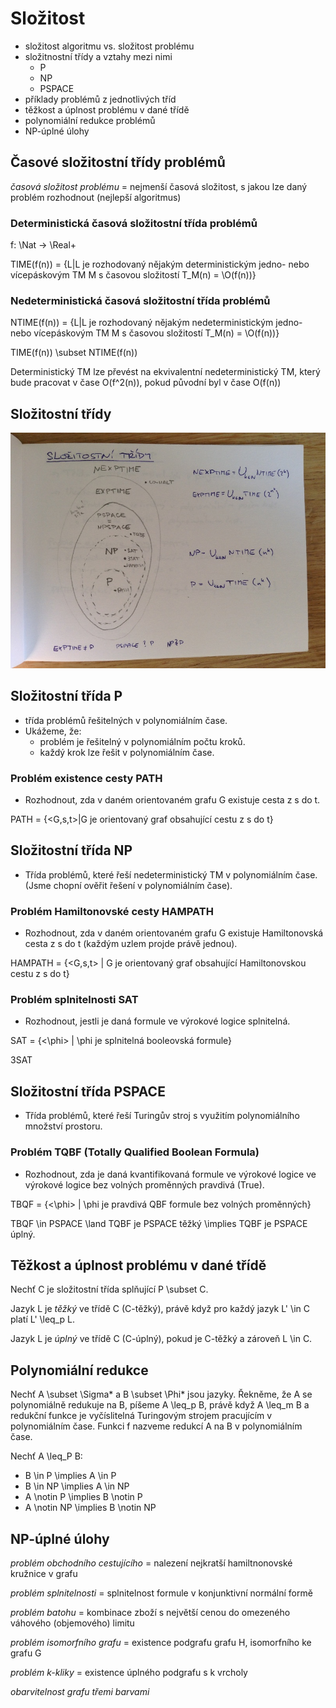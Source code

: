 # Složitost
- složitost algoritmu vs. složitost problému
- složitnostní třídy a vztahy mezi nimi
    - P
    - NP
    - PSPACE
- příklady problémů z jednotlivých tříd
- těžkost a úplnost problému v dané třídě
- polynomiální redukce problémů
- NP-úplné úlohy

## Časové složitostní třídy problémů
_časová složitost problému_ = nejmenší časová složitost, s jakou lze daný problém rozhodnout (nejlepší algoritmus)

### Deterministická časová složitostní třída problémů

f: \Nat -> \Real+

TIME(f(n)) = {L|L je rozhodovaný nějakým deterministickým jedno- nebo vícepáskovým TM M s časovou složitostí T_M(n) = \O(f(n))}

### Nedeterministická časová složitostní třída problémů

NTIME(f(n)) = {L|L je rozhodovaný nějakým nedeterministickým jedno- nebo vícepáskovým TM M s časovou složitostí T_M(n) = \O(f(n))}

TIME(f(n)) \subset NTIME(f(n))

Deterministický TM lze převést na ekvivalentní nedeterministický TM, který bude pracovat v čase O(f^2(n)), pokud původní byl v čase O(f(n))

## Složitostní třídy

![](15/IMG_4729.JPG)

## Složitostní třída P
- třída problémů řešitelných v polynomiálním čase.
- Ukážeme, že:
    - problém je řešitelný v polynomiálním počtu kroků.
    - každý krok lze řešit v polynomiálním čase.

### Problém existence cesty PATH
- Rozhodnout, zda v daném orientovaném grafu G existuje cesta z s do t.

PATH = {<G,s,t>|G je orientovaný graf obsahující cestu z s do t}

## Složitostní třída NP
- Třída problémů, které řeší nedeterministický TM v polynomiálním čase. (Jsme chopní ověřit řešení v polynomiálním čase).

### Problém Hamiltonovské cesty HAMPATH
- Rozhodnout, zda v daném orientovaném grafu G existuje Hamiltonovská cesta z s do t (každým uzlem projde právě jednou).

HAMPATH = {<G,s,t> | G je orientovaný graf obsahující Hamiltonovskou cestu z s do t}

### Problém splnitelnosti SAT
- Rozhodnout, jestli je daná formule ve výrokové logice splnitelná.

SAT = {<\phi> | \phi je splnitelná booleovská formule}

3SAT

## Složitostní třída PSPACE
- Třída problémů, které řeší Turingův stroj s využitím polynomiálního množství prostoru.

### Problém TQBF (Totally Qualified Boolean Formula)
- Rozhodnout, zda je daná kvantifikovaná formule ve výrokové logice ve výrokové logice bez volných proměnných pravdivá (True).

TBQF = {<\phi> | \phi je pravdivá QBF formule bez volných proměnných}

TBQF \in PSPACE \land TQBF je PSPACE těžký \implies TQBF je PSPACE úplný.

## Těžkost a úplnost problému v dané třídě

Nechť C je složitostní třída splňující P \subset C.

Jazyk L je _těžký_ ve třídě C (C-těžký), právě když pro každý jazyk L' \in C platí L' \leq_p L.

Jazyk L je _úplný_ ve třídě C (C-úplný), pokud je C-těžký a zároveň L \in C.

## Polynomiální redukce

Nechť A \subset \Sigma* a B \subset \Phi* jsou jazyky. Řekněme, že A se polynomiálně redukuje na B, píšeme A \leq_p B, právě když A \leq_m B a redukční funkce je vyčíslitelná Turingovým strojem pracujícím v polynomiálním čase. Funkci f nazveme redukcí A na B v polynomiálním čase.

Nechť A \leq_P B:
- B \in P \implies A \in P
- B \in NP \implies A \in NP
- A \notin P \implies B \notin P
- A \notin NP \implies B \notin NP

## NP-úplné úlohy
_problém obchodního cestujícího_ = nalezení nejkratší hamiltnonovské kružnice v grafu

_problém splnitelnosti_ = splnitelnost formule v konjunktivní normální formě

_problém batohu_ = kombinace zboží s největší cenou do omezeného váhového (objemového) limitu

_problém isomorfního grafu_ = existence podgrafu grafu H, isomorfního ke grafu G

_problém k-kliky_ = existence úplného podgrafu s k vrcholy

_obarvitelnost grafu třemi barvami_
